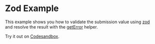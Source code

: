 # Zod Example

This example shows you how to validate the submission value using [zod](https://github.com/colinhacks/zod) and resolve the result with the [getError](/packages/conform-zod/README.md#geterror) helper.

<!-- sandbox src="/examples/zod" -->

Try it out on [Codesandbox](https://codesandbox.io/s/github/edmundhung/conform/tree/main/examples/zod).

<!-- /sandbox -->

